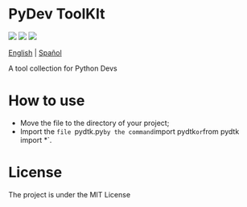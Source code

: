 # PyDev ToolKIt

![](https://img.shields.io/github/license/caue-alves/PyDev-ToolKit)
![](https://img.shields.io/github/languages/top/caue-alves/PyDev-ToolKit)
![](https://img.shields.io/github/languages/code-size/caue-alves/PyDev-ToolKit)

[English](https://github.com/caue-alves/PyDev-ToolKit/blob/master/International%20READMEs/README.md) |
[Spañol]()

A tool collection for Python Devs

# How to use
- Move the file to the directory of your project;
- Import the `file `pydtk.py` by the command `import pydtk` or `from pydtk import *`.

# License
The project is under the MIT License
